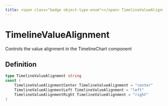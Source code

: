 ```yaml
---
title: <span class="badge object-type-enum"></span> TimelineValueAlignment
---
```

# <span class="badge object-type-enum"></span> TimelineValueAlignment

Controls the value alignment in the TimelineChart component

## Definition

```go
type TimelineValueAlignment string
const (
	TimelineValueAlignmentCenter TimelineValueAlignment = "center"
	TimelineValueAlignmentLeft TimelineValueAlignment = "left"
	TimelineValueAlignmentRight TimelineValueAlignment = "right"
)

```
